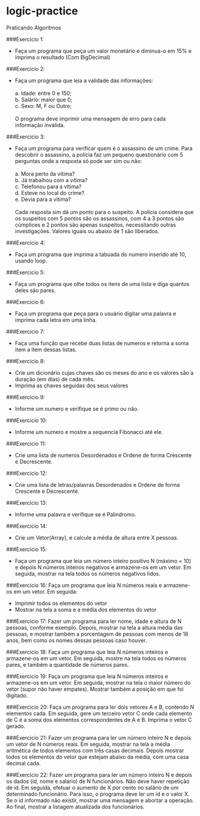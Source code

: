 # logic-practice
Praticando Algoritmos

###Exercicio 1:
- Faça um programa que peça um valor monetário e diminua-o
em 15% e imprima o resultado (Com BigDecimal)

###Exercicio 2:
-  Faça um programa que leia a validade das informações:<br>
   <br>a. Idade: entre 0 e 150;
   <br>b. Salário: maior que 0;
   <br>c. Sexo: M, F ou Outro;<br>
   <br>O programa deve imprimir uma mensagem de erro para cada informação
   inválida.

###Exercicio 3:
- Faça um programa para verificar quem é o assassino de um crime.
   Para descobrir o assassino, a polícia faz um pequeno questionário com 5
   perguntas onde a resposta só pode ser sim ou não:<br>
  <br>a. Mora perto da vítima?
  <br>b. Já trabalhou com a vítima?
  <br>c. Telefonou para a vítima?
  <br>d. Esteve no local do crime?
  <br>e. Devia para a vítima?<br>
  <br>Cada resposta sim dá um ponto para o suspeito. A polícia considera que os
  suspeitos com 5 pontos são os assassinos, com 4 a 3 pontos são cúmplices e
  2 pontos são apenas suspeitos, necessitando outras investigações. Valores
  iguais ou abaixo de 1 são liberados.

###Exercicio 4:
- Faça um programa que imprima a tabuada do numero inserido até 10, usando loop.

###Exercicio 5:
- Faça um programa que olhe todos os itens de uma lista e diga quantos deles
são pares.

###Exercicio 6:
- Faça um programa que peça para o usuário digitar uma palavra e imprima
  cada letra em uma linha.

###Exercicio 7:
- Faça uma função que recebe duas listas de numeros e retorna a soma 
  item a item dessas listas.

###Exercicio 8:
- Crie um dicionário cujas chaves são os meses do ano e os valores são a
  duração (em dias) de cada mês.
- Imprima as chaves seguidas dos seus valores

###Exercicio 9:
- Informe um numero e verifique se é primo ou não.

###Exercicio 10:
- Informe um numero e mostre a sequencia Fibonacci até ele.

###Exercicio 11:
- Crie uma lista de numeros Desordenados
  e Ordene de forma Crescente e Decrescente.

###Exercicio 12:
- Crie uma lista de letras/palavras Desordenados
  e Ordene de forma Crescente e Decrescente.

###Exercicio 13:
- Informe uma palavra e verifique se é Palindromo.

###Exercicio 14:
- Crie um Vetor(Array), e calcule a média de altura entre X pessoas.

###Exercicio 15:
- Faça um programa que leia um número inteiro positivo N (máximo = 10) e depois N números inteiros
   negativos e armazene-os em um vetor. Em seguida, mostrar na tela todos os números negativos lidos.

###Exercicio 16:
Faça um programa que leia N números reais e armazene-os em um vetor. Em seguida:
- Imprimir todos os elementos do vetor
- Mostrar na tela a soma e a média dos elementos do vetor

###Exercicio 17:
Fazer um programa para ler nome, idade e altura de N pessoas, conforme exemplo. Depois, mostrar na
tela a altura média das pessoas, e mostrar também a porcentagem de pessoas com menos de 16 anos,
bem como os nomes dessas pessoas caso houver. 

###Exercicio 18:
Faça um programa que leia N números inteiros e armazene-os em um vetor. Em seguida, mostre na
tela todos os números pares, e também a quantidade de números pares. 

###Exercicio 19:
Faça um programa que leia N números inteiros e armazene-os em um vetor. Em seguida, mostrar na tela
o maior número do vetor (supor não haver empates). Mostrar também a posição em que foi digitado. 

###Exercicio 20:
Faça um programa para ler dois vetores A e B, contendo N elementos cada. Em seguida, gere um
terceiro vetor C onde cada elemento de C é a soma dos elementos correspondentes de A e B. Imprima
o vetor C gerado.

###Exercicio 21:
Fazer um programa para ler um número inteiro N e depois um vetor de N números reais. Em seguida,
mostrar na tela a média aritmética de todos elementos com três casas decimais. Depois mostrar todos
os elementos do vetor que estejam abaixo da média, com uma casa decimal cada.

###Exercicio 22:
Fazer um programa para ler um número inteiro N e depois os dados (id, nome e salario) de
N funcionários. Não deve haver repetição de id.
Em seguida, efetuar o aumento de X por cento no salário de um determinado funcionário.
Para isso, o programa deve ler um id e o valor X. Se o id informado não existir, mostrar uma
mensagem e abortar a operação. Ao final, mostrar a listagem atualizada dos funcionários.